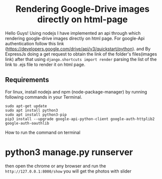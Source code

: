 <h1 align="center">Rendering Google-Drive images directly on html-page</h1>

Hello Guys! Using nodejs I have implemented an api through which rendering google-drive images directly on html page. For google-Api authentication follow this link (https://developers.google.com/drive/api/v3/quickstart/python).
and By ExpressJs doing a get request to obtain the link of the folder's files(images link) after that using ```django.shortcuts import render``` parsing the list of the link to .ejs file to render it on html page.

## Requirements

For linux, install nodejs and npm (node-package-manager) by running following commands in your Terminal.

```
sudo apt-get update
sudo apt install python3
sudo apt install python3-pip
pip3 install --upgrade google-api-python-client google-auth-httplib2 google-auth-oauthlib

```
How to run the command on terminal

# python3 manage.py runserver

then open the chrome or any browser and run the ```http://127.0.0.1:8000/show``` you will get the photos with slider